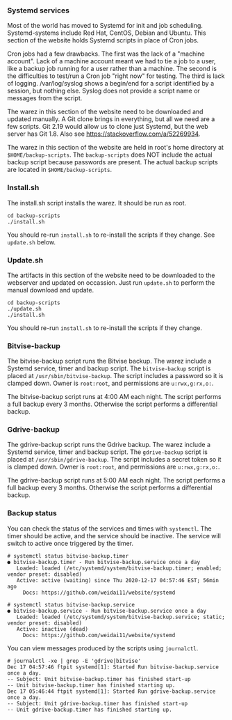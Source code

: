 ### Systemd services

Most of the world has moved to Systemd for init and job scheduling. Systemd-systems include Red Hat, CentOS, Debian and Ubuntu. This section of the website holds Systemd scripts in place of Cron jobs.

Cron jobs had a few drawbacks. The first was the lack of a "machine account". Lack of a machine account meant we had to tie a job to a user, like a backup job running for a user rather than a machine. The second is the difficulties to test/run a Cron job "right now" for testing. The third is lack of logging. /var/log/syslog shows a begin/end for a script identified by a session, but nothing else. Syslog does not provide a script name or messages from the script.

The warez in this section of the website need to be downloaded and updated manually. A Git clone brings in everything, but all we need are a few scripts. Git 2.19 would allow us to clone just Systemd, but the web server has Git 1.8. Also see https://stackoverflow.com/a/52269934.

The warez in this section of the website are held in root's home directory at `$HOME/backup-scripts`. The `backup-scripts` does NOT include the actual backup script because passwords are present. The actual backup scripts are located in `$HOME/backup-scripts`.

### Install.sh

The install.sh script installs the warez. It should be run as root.

```
cd backup-scripts
./install.sh
```

You should re-run `install.sh` to re-install the scripts if they change. See `update.sh` below.

### Update.sh

The artifacts in this section of the website need to be downloaded to the webserver and updated on occassion. Just run `update.sh` to perform the manual download and update.

```
cd backup-scripts
./update.sh
./install.sh
```

You should re-run `install.sh` to re-install the scripts if they change.

### Bitvise-backup

The bitvise-backup script runs the Bitvise backup. The warez include a Systemd service, timer and backup script. The `bitvise-backup` script is placed at `/usr/sbin/bitvise-backup`. The script includes a password so it is clamped down. Owner is `root:root`, and permissions are `u:rwx,g:rx,o:`.

The bitvise-backup script runs at 4:00 AM each night. The script performs a full backup every 3 months. Otherwise the script performs a differential backup.

### Gdrive-backup

The gdrive-backup script runs the Gdrive backup. The warez include a Systemd service, timer and backup script. The `gdrive-backup` script is placed at `/usr/sbin/gdrive-backup`. The script includes a secret token so it is clamped down. Owner is `root:root`, and permissions are `u:rwx,g:rx,o:`.

The gdrive-backup script runs at 5:00 AM each night. The script performs a full backup every 3 months. Otherwise the script performs a differential backup.

### Backup status

You can check the status of the services and times with `systemctl`. The timer should be active, and the service should be inactive. The service will switch to active once triggered by the timer.

```
# systemctl status bitvise-backup.timer
● bitvise-backup.timer - Run bitvise-backup.service once a day
   Loaded: loaded (/etc/systemd/system/bitvise-backup.timer; enabled; vendor preset: disabled)
   Active: active (waiting) since Thu 2020-12-17 04:57:46 EST; 56min ago
     Docs: https://github.com/weidai11/website/systemd

# systemctl status bitvise-backup.service
● bitvise-backup.service - Run bitvise-backup.service once a day
   Loaded: loaded (/etc/systemd/system/bitvise-backup.service; static; vendor preset: disabled)
   Active: inactive (dead)
     Docs: https://github.com/weidai11/website/systemd
```

You can view messages produced by the scripts using `journalctl`.

```
# journalctl -xe | grep -E 'gdrive|bitvise'
Dec 17 04:57:46 ftpit systemd[1]: Started Run bitvise-backup.service once a day.
-- Subject: Unit bitvise-backup.timer has finished start-up
-- Unit bitvise-backup.timer has finished starting up.
Dec 17 05:46:44 ftpit systemd[1]: Started Run gdrive-backup.service once a day.
-- Subject: Unit gdrive-backup.timer has finished start-up
-- Unit gdrive-backup.timer has finished starting up.
```
